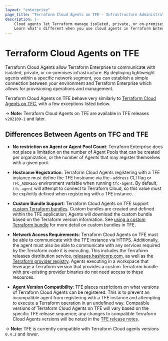 ```yaml
---
layout: "enterprise"
page_title: "Terraform Cloud Agents on TFE - Infrastructure Administration - Terraform Enterprise"
description: |-
    Cloud agents let Terraform manage isolated, private, or on-premises infrastructure.
    Learn what's different when you use cloud agents in Terraform Enterprise vs. Terraform Cloud.
---
```


# Terraform Cloud Agents on TFE

Terraform Cloud Agents allow Terraform Enterprise to communicate with isolated,
private, or on-premises infrastructure. By deploying lightweight agents within a
specific network segment, you can establish a simple connection between your
environment and Terraform Enterprise which allows for provisioning operations and
management.

Terraform Cloud Agents on TFE behave very similarly to [Terraform Cloud Agents on TFC](/docs/cloud/agents/index.html),
with a few exceptions listed below.

-> **Note:** Terraform Cloud Agents on TFE are available in TFE releases `v202109-1`
and later.

## Differences Between Agents on TFC and TFE

* **No restriction on Agent or Agent Pool Count**: Terraform Enterprise does not
place a limitation on the number of Agent Pools that can be created per organization,
or the number of Agents that may register themselves with a given pool.

* **Hostname Registration**: Terraform Cloud Agents registering with a TFE instance
must define the TFE hostname via the `-address` CLI flag or `TFC_ADDRESS` environment
variable when running `tfc-agent`. By default, `tfc-agent` will attempt to connect to
Terraform Cloud, so this value must be explicitly defined when registering with a
TFE instance.

* **Custom Bundle Support**: Terraform Cloud Agents on TFE support
[custom Terraform bundles](https://github.com/hashicorp/terraform/tree/main/tools/terraform-bundle).
Custom bundles are created and defined within the TFE application; Agents will
download the custom bundle based on the Terraform version information. See
[using a custom Terraform bundle](https://support.hashicorp.com/hc/en-us/articles/360016992613-Using-custom-and-community-providers-in-Terraform-Cloud-and-Enterprise)
for more detail on custom bundles in TFE.

* **Network Access Requirements**: Terraform Cloud Agents on TFE must be able to
communicate with the TFE instance via HTTPS. Additionally, the agent must also be
able to communicate with any services required by the Terraform code it is executing.
This includes the Terraform releases distribution service, [releases.hashicorp.com](https://releases.hashicorp.com),
as well as the [Terraform provider registry](https://registry.terraform.io). Agents
executing in a workspace that leverage a Terraform version that provides a custom
Terraform bundle with pre-existing provider binaries do not need access to these resources.

* **Agent Version Compatibility**: TFE places restrictions on what versions of Terraform Cloud Agents can be registered. This is to prevent an incompatible agent from registering with a TFE instance and attempting to execute a Terraform operation in an undefined way. Compatible versions of Terraform Cloud Agents on TFE will vary based on the specific TFE release sequence; any changes to compatible Terraform Cloud Agents versions will be noted in the [TFE release notes](https://github.com/hashicorp/terraform-enterprise-release-notes).

-> **Note:** TFE is currently compatible with Terraform Cloud agents versions `0.4.2` and lower.
